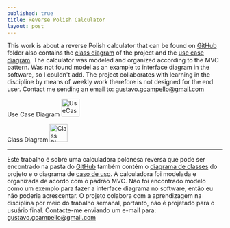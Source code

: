 ```yaml
---
published: true
title: Reverse Polish Calculator
layout: post
---
```

This work is about a reverse Polish calculator that can be found on [GitHub](https://github.com/GrimaG/GrimaG.github.io/tree/master/Calculator) folder also contains the [class diagram](https://github.com/GrimaG/GrimaG.github.io/blob/master/Calculator/ClassDiagram%20Calculadora%20polonesa%20reversa.asta) of the project and the [use case diagram](https://github.com/GrimaG/GrimaG.github.io/blob/master/Calculator/UseCase%20Calculadora%20polonesa%20reversa.asta).
The calculator was modeled and organized according to the MVC pattern.
Was not found model as an example to interface diagram in the software, so I couldn't add.
The project collaborates with learning in the discipline by means of weekly work therefore is not designed for the end user. Contact me sending an email to: gustavo.gcampello@gmail.com

Use Case Diagram
<img src="https://scontent-gru.xx.fbcdn.net/hphotos-xpa1/t31.0-8/10661650_10206271239610854_2371706597610928670_o.jpg" alt="UseCase" height="42" width="42">


Class Diagram
<img src="https://scontent-gru.xx.fbcdn.net/hphotos-xta1/t31.0-8/11129808_10206271239530852_8771264344791660002_o.jpg" alt="Class Diagram" height="42" width="42">
____________________________________________________________________________________________________________

Este trabalho é sobre uma calculadora polonesa reversa que pode ser encontrado na pasta do [GitHub](https://github.com/GrimaG/GrimaG.github.io/tree/master/Calculator) também contém o [diagrama de classes](https://github.com/GrimaG/GrimaG.github.io/blob/master/Calculator/ClassDiagram%20Calculadora%20polonesa%20reversa.asta) do projeto e o diagrama de [caso de uso](https://github.com/GrimaG/GrimaG.github.io/blob/master/Calculator/UseCase%20Calculadora%20polonesa%20reversa.asta). A calculadora foi modelada e organizada de acordo com o padrão MVC. Não foi encontrado modelo como um exemplo para fazer a interface diagrama no software, então eu não poderia acrescentar. O projeto colabora com a aprendizagem na disciplina por meio do trabalho semanal, portanto, não é projetado para o usuário final. Contacte-me enviando um e-mail para: gustavo.gcampello@gmail.com